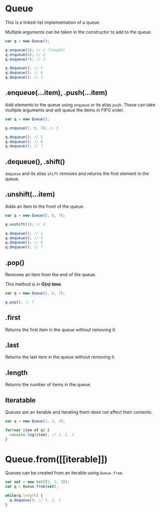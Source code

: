 # Queue

This is a linked-list implementation of a queue.

Multiple arguments can be taken in the constructor to add to the queue.

```javascript
var q = new Queue();

q.enqueue(5); // 1 (length)
q.enqueue(6); // 2
q.enqueue(7); // 3

q.dequeue(); // 5
q.dequeue(); // 6
q.dequeue(); // 7
```

## .enqueue(...item), .push(...item)

Add elements to the queue using `enqueue` or its alias `push`. These can take multiple arguments and will queue the items in FIFO order.

```javascript
var q = new Queue();

q.enqueue(5, 6, 7); // 3

q.dequeue(); // 5
q.dequeue(); // 6
q.dequeue(); // 7
```

## .dequeue(), .shift()

`dequeue` and its alias `shift` removes and returns the first element in the queue.

## .unshift(...item)

Adds an item to the front of the queue.

```javascript
var q = new Queue(5, 6, 7);

q.unshift(1); // 4

q.dequeue(); // 1
q.dequeue(); // 5
q.dequeue(); // 6
q.dequeue(); // 7
```

## .pop()

Removes an item from the end of the queue.

This method is in **O(n) time**.

```javascript
var q = new Queue(5, 6, 7);

q.pop(); // 7
```

## .first

Returns the first item in the queue without removing it.

## .last

Returns the last item in the queue without removing it.

## .length

Returns the number of items in the queue.

## Iteratable

Queues are an iterable and iterating them does not affect their contents.

```javascript
var q = new Queue(1, 2, 3);

for(var item of q) {
  console.log(item); // 1, 2, 3
}
```

# Queue.from([[iterable]])

Queues can be created from an iterable using `Queue.from`.

```javascript
var set = new Set([1, 2, 3]);
var q = Queue.from(set);

while(q.length) {
  q.dequeue(); // 1, 2, 3
}
```